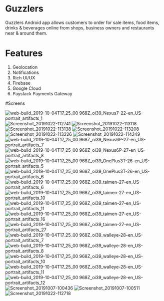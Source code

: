 # Guzzlers
Guzzlers Android app allows customers to order for sale items, food items, drinks &amp; beverages online from shops, business owners and restaurants near &amp; around them.

# Features
1. Geolocation
2. Notifications
3. Rich UI/UX
4. Firebase
5. Google Cloud
6. Paystack Payments Gateway

#Screens

![web-build_2019-10-04T17_25_00 968Z_oi39_Nexus7-22-en_US-portrait_artifacts_1](https://user-images.githubusercontent.com/32623706/102343421-d3736280-3f9a-11eb-8dc6-3df7e7d1f1b9.png)
![Screenshot_20191022-112741](https://user-images.githubusercontent.com/32623706/102343119-71b2f880-3f9a-11eb-8666-9e337aaee5bd.png)
![Screenshot_20191022-113118](https://user-images.githubusercontent.com/32623706/102343133-75467f80-3f9a-11eb-9c9b-ceda0a433362.png)
![Screenshot_20191022-113138](https://user-images.githubusercontent.com/32623706/102343137-75df1600-3f9a-11eb-8f5f-1e85dabb1e79.png)
![Screenshot_20191022-113208](https://user-images.githubusercontent.com/32623706/102343140-7677ac80-3f9a-11eb-830a-e812acf34877.png)
![Screenshot_20191022-113226](https://user-images.githubusercontent.com/32623706/102343144-77104300-3f9a-11eb-8934-7695c598d964.png)
![Screenshot_20191022-114249](https://user-images.githubusercontent.com/32623706/102343145-77104300-3f9a-11eb-9cef-c559ca822c44.png)
![web-build_2019-10-04T17_25_00 968Z_oi39_Nexus6P-27-en_US-portrait_artifacts_7](https://user-images.githubusercontent.com/32623706/102343151-77a8d980-3f9a-11eb-8e2c-60dabd6a0af7.png)
![web-build_2019-10-04T17_25_00 968Z_oi39_Nexus6P-27-en_US-portrait_artifacts_8](https://user-images.githubusercontent.com/32623706/102343159-7a0b3380-3f9a-11eb-98ec-699b1ed63acf.png)
![web-build_2019-10-04T17_25_00 968Z_oi39_OnePlus3T-26-en_US-portrait_artifacts_5](https://user-images.githubusercontent.com/32623706/102343161-7aa3ca00-3f9a-11eb-9a14-69a2cd4b8c22.png)
![web-build_2019-10-04T17_25_00 968Z_oi39_OnePlus3T-26-en_US-portrait_artifacts_6](https://user-images.githubusercontent.com/32623706/102343165-7c6d8d80-3f9a-11eb-8d02-e7a731278729.png)
![web-build_2019-10-04T17_25_00 968Z_oi39_taimen-27-en_US-portrait_artifacts_6](https://user-images.githubusercontent.com/32623706/102343169-7d062400-3f9a-11eb-844b-a99e1654a283.png)
![web-build_2019-10-04T17_25_00 968Z_oi39_taimen-27-en_US-portrait_artifacts_10](https://user-images.githubusercontent.com/32623706/102343176-7f687e00-3f9a-11eb-996d-4c5c8a3d81dd.png)
![web-build_2019-10-04T17_25_00 968Z_oi39_taimen-27-en_US-portrait_artifacts_11](https://user-images.githubusercontent.com/32623706/102343179-80011480-3f9a-11eb-8ebf-55db8a5202cb.png)
![web-build_2019-10-04T17_25_00 968Z_oi39_taimen-27-en_US-portrait_artifacts_16](https://user-images.githubusercontent.com/32623706/102343180-8099ab00-3f9a-11eb-972a-aa89d116d734.png)
![web-build_2019-10-04T17_25_00 968Z_oi39_taimen-27-en_US-portrait_artifacts_27](https://user-images.githubusercontent.com/32623706/102343184-81cad800-3f9a-11eb-8c1f-0cd9fa179513.png)
![web-build_2019-10-04T17_25_00 968Z_oi39_walleye-28-en_US-portrait_artifacts_7](https://user-images.githubusercontent.com/32623706/102343185-82636e80-3f9a-11eb-9418-2497016eb5dd.png)
![web-build_2019-10-04T17_25_00 968Z_oi39_walleye-28-en_US-portrait_artifacts_8](https://user-images.githubusercontent.com/32623706/102343187-82fc0500-3f9a-11eb-986d-f22be291db78.png)
![web-build_2019-10-04T17_25_00 968Z_oi39_walleye-28-en_US-portrait_artifacts_10](https://user-images.githubusercontent.com/32623706/102343190-83949b80-3f9a-11eb-8da0-8431907f82c4.png)
![web-build_2019-10-04T17_25_00 968Z_oi39_walleye-28-en_US-portrait_artifacts_11](https://user-images.githubusercontent.com/32623706/102343195-84c5c880-3f9a-11eb-9f73-65f16d156bf1.png)
![web-build_2019-10-04T17_25_00 968Z_oi39_walleye-28-en_US-portrait_artifacts_12](https://user-images.githubusercontent.com/32623706/102343199-85f6f580-3f9a-11eb-8e07-f5ee1cdb48b9.png)
![Screenshot_20191007-100436](https://user-images.githubusercontent.com/32623706/102343203-868f8c00-3f9a-11eb-8003-ded6bcb99434.png)
![Screenshot_20191007-100511](https://user-images.githubusercontent.com/32623706/102343205-868f8c00-3f9a-11eb-9d02-507cddd5d2a7.png)
![Screenshot_20191022-112718](https://user-images.githubusercontent.com/32623706/102343207-87282280-3f9a-11eb-8ecc-dab30df51eca.png)

